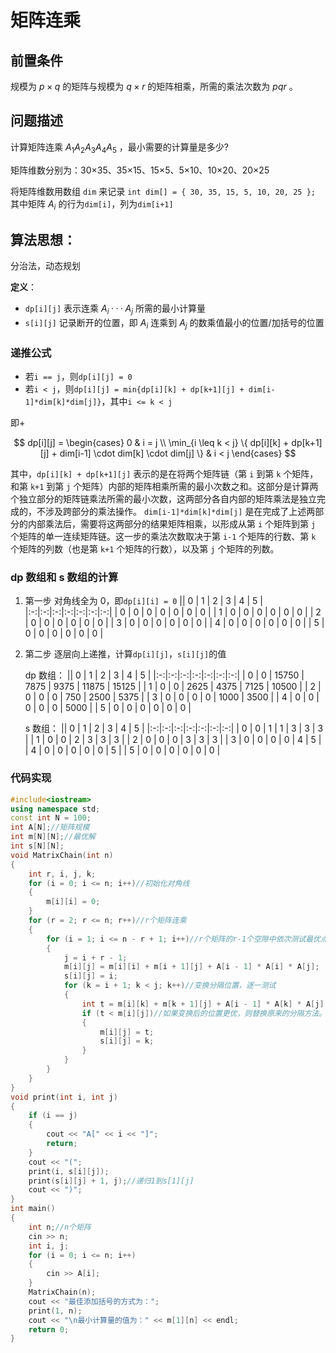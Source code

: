 # 矩阵连乘

## 前置条件

规模为 $p×q$ 的矩阵与规模为 $q×r$ 的矩阵相乘，所需的乘法次数为 $pqr$ 。

## 问题描述

计算矩阵连乘 $A_1A_2A_3A_4A_5$ ，最小需要的计算量是多少?

矩阵维数分别为：30×35、35×15、15×5、5×10、10×20、20×25

将矩阵维数用数组 `dim` 来记录
`int dim[] = { 30, 35, 15, 5, 10, 20, 25 };`
其中矩阵 $A_i$ 的行为`dim[i]`，列为`dim[i+1]`

## 算法思想：

分治法，动态规划

**定义**：

- `dp[i][j]` 表示连乘 $A_i ··· A_j$ 所需的最小计算量
- `s[i][j]` 记录断开的位置，即 $A_i$ 连乘到 $A_j$ 的数乘值最小的位置/加括号的位置

### 递推公式

- 若`i == j`，则`dp[i][j] = 0`
- 若`i < j`，则`dp[i][j] = min{dp[i][k] + dp[k+1][j] + dim[i-1]*dim[k]*dim[j]}`，其中`i <= k < j`

即+

$$
dp[i][j] = \begin{cases}
0 & i = j \\
\min_{i \leq k < j} \{ dp[i][k] + dp[k+1][j] + dim[i-1] \cdot dim[k] \cdot dim[j] \} & i < j
\end{cases}
$$

其中，`dp[i][k] + dp[k+1][j]` 表示的是在将两个矩阵链（第 `i` 到第 `k` 个矩阵，和第 `k+1` 到第 `j` 个矩阵）内部的矩阵相乘所需的最小次数之和。这部分是计算两个独立部分的矩阵链乘法所需的最小次数，这两部分各自内部的矩阵乘法是独立完成的，不涉及跨部分的乘法操作。
`dim[i-1]*dim[k]*dim[j]` 是在完成了上述两部分的内部乘法后，需要将这两部分的结果矩阵相乘，以形成从第 `i` 个矩阵到第 `j` 个矩阵的单一连续矩阵链。这一步的乘法次数取决于第 `i-1` 个矩阵的行数、第 `k` 个矩阵的列数（也是第 `k+1` 个矩阵的行数），以及第 `j` 个矩阵的列数。

### dp 数组和 s 数组的计算

1. 第一步
   对角线全为 0，即`dp[i][i] = 0`
   || 0 | 1 | 2 | 3 | 4 | 5 |
   |:-:|:-:|:-:|:-:|:-:|:-:|:-:|
   | 0 | 0 | 0 | 0 | 0 | 0 | 0 |
   | 1 | 0 | 0 | 0 | 0 | 0 | 0 |
   | 2 | 0 | 0 | 0 | 0 | 0 | 0 |
   | 3 | 0 | 0 | 0 | 0 | 0 | 0 |
   | 4 | 0 | 0 | 0 | 0 | 0 | 0 |
   | 5 | 0 | 0 | 0 | 0 | 0 | 0 |

2. 第二步
   逐层向上递推，计算`dp[i][j]`，`s[i][j]`的值

   dp 数组：
   || 0 | 1 | 2 | 3 | 4 | 5 |
   |:-:|:-:|:-:|:-:|:-:|:-:|:-:|
   | 0 | 0 | 15750 | 7875 | 9375 | 11875 | 15125 |
   | 1 | 0 | 0 | 2625 | 4375 | 7125 | 10500 |
   | 2 | 0 | 0 | 0 | 750 | 2500 | 5375 |
   | 3 | 0 | 0 | 0 | 0 | 1000 | 3500 |
   | 4 | 0 | 0 | 0 | 0 | 0 | 5000 |
   | 5 | 0 | 0 | 0 | 0 | 0 | 0 |

   s 数组：
   || 0 | 1 | 2 | 3 | 4 | 5 |
   |:-:|:-:|:-:|:-:|:-:|:-:|:-:|
   | 0 | 0 | 1 | 1 | 3 | 3 | 3 |
   | 1 | 0 | 0 | 2 | 3 | 3 | 3 |
   | 2 | 0 | 0 | 0 | 3 | 3 | 3 |
   | 3 | 0 | 0 | 0 | 0 | 4 | 5 |
   | 4 | 0 | 0 | 0 | 0 | 0 | 5 |
   | 5 | 0 | 0 | 0 | 0 | 0 | 0 |

### 代码实现

```cpp
#include<iostream>
using namespace std;
const int N = 100;
int A[N];//矩阵规模
int m[N][N];//最优解
int s[N][N];
void MatrixChain(int n)
{
	int r, i, j, k;
	for (i = 0; i <= n; i++)//初始化对角线
	{
		m[i][i] = 0;
	}
	for (r = 2; r <= n; r++)//r个矩阵连乘
	{
		for (i = 1; i <= n - r + 1; i++)//r个矩阵的r-1个空隙中依次测试最优点
		{
			j = i + r - 1;
			m[i][j] = m[i][i] + m[i + 1][j] + A[i - 1] * A[i] * A[j];
			s[i][j] = i;
			for (k = i + 1; k < j; k++)//变换分隔位置，逐一测试
			{
				int t = m[i][k] + m[k + 1][j] + A[i - 1] * A[k] * A[j];
				if (t < m[i][j])//如果变换后的位置更优，则替换原来的分隔方法。
				{
					m[i][j] = t;
					s[i][j] = k;
				}
			}
		}
	}
}
void print(int i, int j)
{
	if (i == j)
	{
		cout << "A[" << i << "]";
		return;
	}
	cout << "(";
	print(i, s[i][j]);
	print(s[i][j] + 1, j);//递归1到s[1][j]
	cout << ")";
}
int main()
{
	int n;//n个矩阵
	cin >> n;
	int i, j;
	for (i = 0; i <= n; i++)
	{
		cin >> A[i];
	}
	MatrixChain(n);
	cout << "最佳添加括号的方式为：";
	print(1, n);
	cout << "\n最小计算量的值为：" << m[1][n] << endl;
	return 0;
}
```

